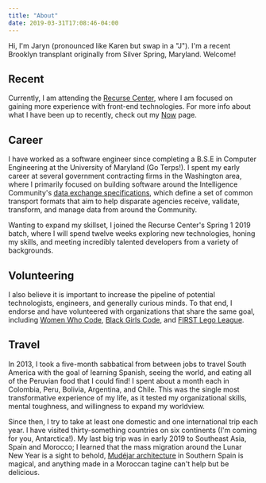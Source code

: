 ```yaml
---
title: "About"
date: 2019-03-31T17:08:46-04:00
---
```

Hi, I'm Jaryn (pronounced like Karen but swap in a "J"). I'm a recent Brooklyn
transplant originally from Silver Spring, Maryland. Welcome!

## Recent
Currently, I am attending the [Recurse Center](https://www.recurse.com/about),
where I am focused on gaining more
experience with front-end technologies. For
more info about what I have been up to recently, check out my [Now](/now) page.

## Career
I have worked as a software engineer since completing a B.S.E in Computer
Engineering at the University of Maryland (Go Terps!).
I spent my early career at several government contracting firms in the
Washington area, where I primarily focused on building software around the
Intelligence Community's [data exchange specifications](https://www.dni.gov/index.php/who-we-are/organizations/enterprise-capacity/ic-cio/ic-cio-related-menus/ic-cio-related-links/ic-technical-specifications), which define a set of common transport formats that aim to help
disparate agencies receive, validate, transform, and manage data from around the Community.

Wanting to expand my skillset, I joined the
Recurse Center's Spring 1 2019 batch, where I
will spend twelve weeks exploring new technologies, honing my skills, and
meeting incredibly talented developers from a variety of backgrounds.  

## Volunteering
I also believe it is important to increase the pipeline of potential
technologists, engineers, and generally curious minds. To that end, I endorse and
have volunteered with organizations that share the same goal, including
[Women Who Code](https://www.womenwhocode.com/),
[Black Girls Code](http://www.blackgirlscode.com/), and
[FIRST Lego League](http://www.firstlegoleague.org/).

## Travel
In 2013, I took a five-month sabbatical from between jobs to travel South America
with the goal of learning Spanish, seeing the world, and eating all of the Peruvian
food that I could find! I spent about a month each in Colombia, Peru, Bolivia, Argentina, 
and Chile. This was the single most transformative experience of my life,
as it tested my organizational skills, mental toughness, and willingness to expand
my worldview.

Since then, I try to take at least one domestic and one international trip each
year. I have visited thirty-something countries on six continents
(I'm coming for you, Antarctica!). My last big trip was in early 2019 to
Southeast Asia, Spain and Morocco; I learned that the mass migration around
the Lunar New Year is a sight to behold,
[Mudéjar architecture](https://www.google.com/search?q=real+alcazar+seville&source=lnms&tbm=isch&sa=X&ved=0ahUKEwjWoNaU_LThAhUvUt8KHcDcCiAQ_AUIDigB&biw=1097&bih=646) in Southern Spain is magical,
and anything made in a Moroccan tagine can't help but be delicious.
